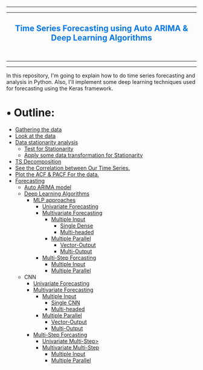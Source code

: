 <a id="outlines"></a>

------------------------------------------
------------------------------------------
<h2 align="center" style='color:#0077EE'>Time Series Forecasting using Auto ARIMA & Deep Learning Algorithms</h2><br> 

------------------------------------------
------------------------------------------

In this repository, I'm going to explain how to do time series forecasting and analysis in Python. Also, I'll implement some deep learning techniques used for forecasting using the Keras framework.


<h1><span>&#8226;</span> Outline:</h1>
<ul>
    <li><a href="#gather_data">Gathering the data</a>
    <li><a href="#EDA">Look at the data</a>  
    <li><a href="#stationarity">Data stationarity analysis</a>
        <ul>
            <li><a href="#test">Test for Stationarity</a>
            <li><a href="#data_trans">Apply some data transformation for Stationarity</a>   
        </ul>
    <li><a href="#decomposition ">TS Decomposition</a>
    <li><a href="#corr">See the Correlation between Our Time Series.</a>
    <li><a href="#acf_pacf">Plot the ACF & PACF For the data.</a>
    <li><a href="#forecasting">Forecasting</a>
        <ul>
            <li><a href="#auto_arima">Auto ARIMA model</a>
            <li><a href="#DL">Deep Learning Algorithms</a>
                <ul>
                    <li><a href="#mlp">MLP approaches</a>
                        <ul>
                            <li><a href="#uni">Univariate Forecasting</a>
                            <li><a href="#multi">Multivariate Forecasting</a>
                                <ul>
                                    <li><a href="#multi_in">Multiple Input</a>
                                        <ul>
                                        <li><a href="#single_dense">Single Dense</a>
                                        <li><a href="#multi_headed">Multi-headed</a>
                                        </ul>
                                    <li><a href="#multiple_parallel">Multiple Parallel</a>
                                        <ul>
                                        <li><a href="#vector_output">Vector-Output</a>
                                        <li><a href="#multi_output">Multi-Output</a>
                                        </ul>
                                </ul>
                            <li><a href="#multi_step">Multi-Step Forcasting</a>
                                <ul>
                                    <li><a href="#multiple_in_multi_step">Multiple Input</a>
                                    <li><a href="#multiple_parallel_multi_step">Multiple Parallel</a>
                                </ul>
                        </ul>
                </ul>
                <li><a>CNN</a>
        <ul>
            <li><a href="#uni">Univariate Forecasting</a>
            <li><a href="#multi">Multivariate Forecasting</a>
                <ul>
                    <li><a href="#multiple_in">Multiple Input</a>
                        <ul>
                        <li><a href="#single cnn">Single CNN</a>
                        <li><a href="#multi_headed">Multi-headed</a>
                        </ul>
                    <li><a href="#multiple_parallel">Multiple Parallel</a>
                        <ul>
                        <li><a href="#vector_output">Vector-Output</a>
                        <li><a href="#multi_output">Multi-Output</a>
                        </ul>
                </ul>
            <li><a href="#multi_step">Multi-Step Forcasting</a>
                <ul>
                    <li><a href="#uni_mult_step">Univariate Multi-Step></a>
                    <li><a href="#multi_mult_step">Multivariate Multi-Step</a>
                        <ul>
                            <li><a href="#mult_step_multi_in">Multiple Input</a>
                            <li><a href="#mult_step_multiple_parallel">Multiple Parallel</a>
                        </ul>
        </ul>
